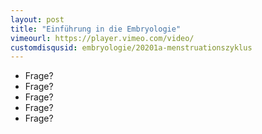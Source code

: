 ```yaml
---
layout: post
title: "Einführung in die Embryologie"
vimeourl: https://player.vimeo.com/video/
customdisqusid: embryologie/20201a-menstruationszyklus
---
```

- Frage?
- Frage?
- Frage?
- Frage?
- Frage?



